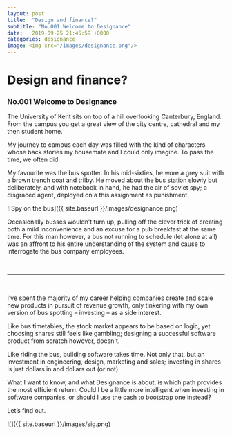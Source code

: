 ```yaml
---
layout: post
title:  "Design and finance?"
subtitle: "No.001 Welcome to Designance"
date:   2019-09-25 21:45:59 +0000
categories: designance
image: <img src="/images/designance.png"/> 
---
```


# Design and finance?
### No.001 Welcome to Designance

The University of Kent sits on top of a hill overlooking Canterbury, England. From the campus you get a great view of the city centre, cathedral and my then student home.

My journey to campus each day was filled with the kind of characters whose back stories my housemate and I could only imagine. To pass the time, we often did.

My favourite was the bus spotter. In his mid-sixties, he wore a grey suit with a brown trench coat and trilby. He moved about the bus station slowly but deliberately, and with notebook in hand, he had the air of soviet spy; a disgraced agent, deployed on a this assignment as punishment.

![Spy on the bus]({{ site.baseurl }}/images/designance.png)

Occasionally busses wouldn’t turn up, pulling off the clever trick of creating both a mild inconvenience and an excuse for a pub breakfast at the same time. For this man however, a bus not running to schedule (let alone at all) was an affront to his entire understanding of the system and cause to interrogate the bus company employees.

<br/>

---

<br/>

I’ve spent the majority of my career helping companies create and scale new products in pursuit of revenue growth, only tinkering with my own version of bus spotting – investing – as a side interest.

Like bus timetables, the stock market appears to be based on logic, yet choosing shares still feels like gambling; designing a successful software product from scratch however, doesn't.

Like riding the bus, building software takes time. Not only that, but an investment in engineering, design, marketing and sales; investing in shares is just dollars in and dollars out (or not).

What I want to know, and what Designance is about, is which path provides the most efficient return. Could I be a little more intelligent when investing in software companies, or should I use the cash to bootstrap one instead?

Let’s find out.

![]({{ site.baseurl }}/images/sig.png)

